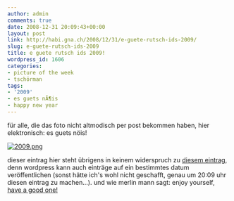```yaml
---
author: admin
comments: true
date: 2008-12-31 20:09:43+00:00
layout: post
link: http://habi.gna.ch/2008/12/31/e-guete-rutsch-ids-2009/
slug: e-guete-rutsch-ids-2009
title: e guete rutsch ids 2009!
wordpress_id: 1606
categories:
- picture of the week
- tschörman
tags:
- '2009'
- es guets nÃ¶is
- happy new year
---
```


für alle, die das foto nicht altmodisch per post bekommen haben, hier elektronisch: es guets nöis!



[![2009.png](http://habi.gna.ch/wp-content/uploads/2008/12/2009.jpg)](http://habi.gna.ch/wp-content/uploads/2008/12/2009.png)




dieser eintrag hier steht übrigens in keinem widerspruch zu [diesem eintrag](http://habi.gna.ch/2008/12/25/im-offline/), denn wordpress kann auch einträge auf ein bestimmtes datum veröffentlichen (sonst hätte ich's wohl nicht geschafft, genau um 20:09 uhr diesen eintrag zu machen...). und wie merlin mann sagt: enjoy yourself, [have a good one!](http://www.kungfugrippe.com/post/66458912)

